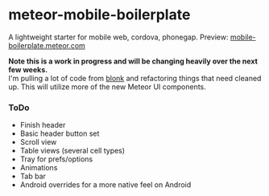 meteor-mobile-boilerplate
=========================

A lightweight starter for mobile web, cordova, phonegap. Preview: [mobile-boilerplate.meteor.com](http://mobile-boilerplate.meteor.com)

**Note this is a work in progress and will be changing heavily over the next few weeks.**   
I'm pulling a lot of code
from [blonk](http://blonk.co) and refactoring things that need cleaned up. This will utilize more of the new Meteor
UI components.


### ToDo

- Finish header
- Basic header button set
- Scroll view
- Table views (several cell types)
- Tray for prefs/options
- Animations
- Tab bar
- Android overrides for a more native feel on Android

